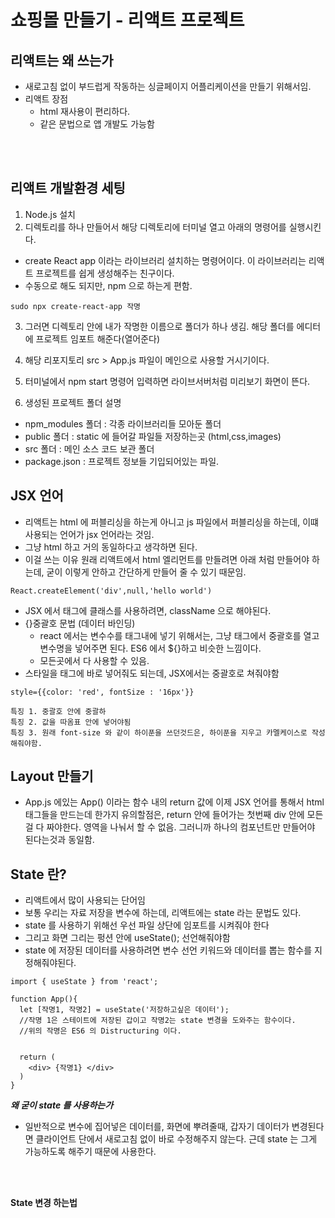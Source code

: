 # 쇼핑몰 만들기 - 리액트 프로젝트

## 리액트는 왜 쓰는가

- 새로고침 없이 부드럽게 작동하는 싱글페이지 어플리케이션을 만들기 위해서임.
- 리액트 장점
    - html 재사용이 편리하다.
    - 같은 문법으로 앱 개발도 가능함

<br><br>

## 리액트 개발환경 세팅

1. Node.js 설치
2. 디렉토리를 하나 만들어서 해당 디렉토리에 터미널 열고 아래의 명령어를 실행시킨다.

- create React app 이라는 라이브러리 설치하는 명령어이다. 이 라이브러리는 리액트 프로젝트를 쉽게 생성해주는 친구이다.
- 수동으로 해도 되지만, npm 으로 하는게 편함.

```
sudo npx create-react-app 작명
```

3. 그러면 디렉토리 안에 내가 작명한 이름으로 폴더가 하나 생김. 해당 폴더를 에디터에 프로젝트 임포트 해준다(열어준다)

4. 해당 리포지토리 src > App.js 파일이 메인으로 사용할 거시기이다.

5. 터미널에서 npm start 명령어 입력하면 라이브서버처럼 미리보기 화면이 뜬다.

6. 생성된 프로젝트 폴더 설명

- npm_modules 폴더 : 각종 라이브러리들 모아둔 폴더
- public 폴더 : static 에 들어갈 파일들 저장하는곳 (html,css,images)
- src 폴더 : 메인 소스 코드 보관 폴더
- package.json : 프로젝트 정보들 기입되어있는 파일.

## JSX 언어

- 리액트는 html 에 퍼블리싱을 하는게 아니고 js 파일에서 퍼블리싱을 하는데, 이떄 사용되는 언어가 jsx 언어라는 것임.
- 그냥 html 하고 거의 동일하다고 생각하면 된다.
- 이걸 쓰는 이유 원래 리액트에서 html 엘리먼트를 만들려면 아래 처럼 만들어야 하는데, 굳이 이렇게 안하고 간단하게 만들어 줄 수
  있기 때문임.

```
React.createElement('div',null,'hello world') 
```

- JSX 에서 태그에 클래스를 사용하려면, className 으로 해야된다.
- {}중괄호 문법 (데이터 바인딩)
    - react 에서는 변수수를 태그내에 넣기 위해서는, 그냥 태그에서 중괄호를 열고 변수명을 넣어주면 된다. ES6 에서 ${}하고 비슷한 느낌이다.
    - 모든곳에서 다 사용할 수 있음.
- 스타일을 태그에 바로 넣어줘도 되는데, JSX에서는 중괄호로 쳐줘야함

```
style={{color: 'red', fontSize : '16px'}}

특징 1. 중괄호 안에 중괄하
특징 2. 값을 따옴표 안에 넣어야됨
특징 3. 원래 font-size 와 같이 하이푼을 쓰던것드은, 하이푼을 지우고 카멜케이스로 작성해줘야함. 
```

## Layout 만들기

- App.js 에있는 App() 이라는 함수 내의 return 값에 이제 JSX 언어를 통해서 html 태그들을 만드는데
  한가지 유의할점은, return 안에 들어가는 첫번째 div 안에 모든걸 다 짜야한다. 영역을 나눠서 할 수 없음. 그러니까
  하나의 컴포넌트만 만들어야 된다는것과 동일함.

## State 란?

- 리액트에서 많이 사용되는 단어임
- 보통 우리는 자료 저장을 변수에 하는데, 리액트에는 state 라는 문법도 있다.
- state 를 사용하기 위해선 우선 파일 상단에 임포트를 시켜줘야 한다
- 그리고 화면 그리는 펑션 안에 useState(); 선언해줘야함 
- state 에 저장된 데이터를 사용하려면 변수 선언 키워드와 데이터를 뽑는 함수를 지정해줘야된다.

```
import { useState } from 'react';

function App(){
  let [작명1, 작명2] = useState('저장하고싶은 데이터');
  //작명 1은 스테이트에 저장된 갑이고 작명2는 state 변경을 도와주는 함수이다. 
  //위의 작명은 ES6 의 Distructuring 이다. 

  
  return ( 
    <div> {작명1} </div>
  )    
}
```

**_왜 굳이 state 를 사용하는가_**
- 일반적으로 변수에 집어넣은 데이터를, 화면에 뿌려줄때, 갑자기 데이터가 변경된다면 클라이언트 단에서 새로고침 없이 바로 수정해주지 않는다.
근데 state 는 그게 가능하도록 해주기 때문에 사용한다.

<br><br>

**State 변경 하는법**


























